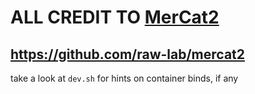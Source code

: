 # ALL CREDIT TO [MerCat2](https://github.com/raw-lab/mercat2)
## https://github.com/raw-lab/mercat2

take a look at `dev.sh` for hints on container binds, if any

